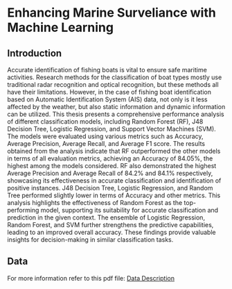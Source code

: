 # Enhancing Marine Surveliance with Machine Learning

## Introduction

Accurate identification of fishing boats is vital to ensure safe maritime activities. Research methods for the classification of boat types mostly use traditional radar recognition and optical recognition, but these methods all have their limitations. However, in the case of fishing boat identification based on Automatic Identification System (AIS) data, not only is it less affected by the weather, but also static information and dynamic information can be utilized. This thesis presents a comprehensive performance analysis of different classification models, including Random Forest (RF), J48 Decision Tree, Logistic Regression, and Support Vector Machines (SVM). The models were evaluated using various metrics such as Accuracy, Average Precision, Average Recall, and Average F1 score. The results obtained from the analysis indicate that RF outperformed the other models in terms of all evaluation metrics, achieving an Accuracy of 84.05%, the highest among the models considered. RF also demonstrated the highest Average Precision and Average Recall of 84.2% and 84.1% respectively, showcasing its effectiveness in accurate classification and identification of positive instances. J48 Decision Tree, Logistic Regression, and Random Tree performed slightly lower in terms of Accuracy and other metrics.
This analysis highlights the effectiveness of Random Forest as the top-performing model, supporting its suitability for accurate classification and prediction in the given context. The ensemble of Logistic Regression, Random Forest, and SVM further strengthens the predictive capabilities, leading to an improved overall accuracy. These findings provide valuable insights for decision-making in similar classification tasks.

## Data

For more information refer to this pdf file: [Data Description](https://drive.google.com/file/d/1b2MbpsvNnUQUlc73yn05_PUAL97ZB6qt/view?usp=drive_link)